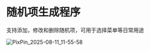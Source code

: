 # 随机项生成程序

支持添加，修改和删除随机项，可用于选择菜单等日常用途

![PixPin_2025-08-11_11-55-58](https://github.com/user-attachments/assets/45f40e3d-a4d3-4842-aa15-2ec4b9e0fa31)

